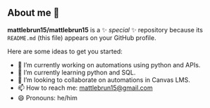 ## About me 👋


**mattlebrun15/mattlebrun15** is a ✨ _special_ ✨ repository because its `README.md` (this file) appears on your GitHub profile.

Here are some ideas to get you started:

- 🔭 I’m currently working on automations using python and APIs.
- 🌱 I’m currently learning python and SQL.
- 👯 I’m looking to collaborate on automations in Canvas LMS.
- 📫 How to reach me: mattlebrun15@gmail.com
- 😄 Pronouns: he/him
